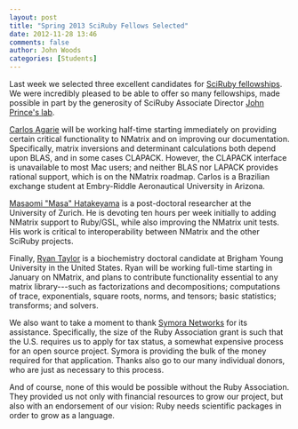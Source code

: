 ```yaml
---
layout: post
title: "Spring 2013 SciRuby Fellows Selected"
date: 2012-11-28 13:46
comments: false
author: John Woods
categories: [Students]
---
```

Last week we selected three excellent candidates for [SciRuby fellowships](http://sciruby.com/blog/2012/09/24/sciruby-receives-ruby-association-grant--fellowships-available/). We were incredibly pleased to be able to offer so many fellowships, made possible in part by the generosity of SciRuby Associate Director [John Prince's lab](http://openwetware.org/wiki/Prince_Lab).

[Carlos Agarie](http://github.com/agarie) will be working half-time starting immediately on providing certain critical functionality to NMatrix and on improving our documentation. Specifically, matrix inversions and determinant calculations both depend upon BLAS, and in some cases CLAPACK. However, the CLAPACK interface is unavailable to most Mac users; and neither BLAS nor LAPACK provides rational support, which is on the NMatrix roadmap. Carlos is a Brazilian exchange student at Embry-Riddle Aeronautical University in Arizona.

[Masaomi "Masa" Hatakeyama](http://github.com/masaomi) is a post-doctoral researcher at the University of Zurich. He is devoting ten hours per week initially to adding NMatrix support to Ruby/GSL, while also improving the NMatrix unit tests. His work is critical to interoperability between NMatrix and the other SciRuby projects.

Finally, [Ryan Taylor](http://github.com/ryanmt) is a biochemistry doctoral candidate at Brigham Young University in the United States. Ryan will be working full-time starting in January on NMatrix, and plans to contribute functionality essential to any matrix library---such as factorizations and decompositions; computations of trace, exponentials, square roots, norms, and tensors; basic statistics; transforms; and solvers.

We also want to take a moment to thank [Symora Networks](http://www.symora.com) for its assistance. Specifically, the size of the Ruby Association grant is such that the U.S. requires us to apply for tax status, a somewhat expensive process for an open source project. Symora is providing the bulk of the money required for that application. Thanks also go to our many individual donors, who are just as necessary to this process.

And of course, none of this would be possible without the Ruby Association. They provided us not only with financial resources to grow our project, but also with an endorsement of our vision: Ruby needs scientific packages in order to grow as a language.